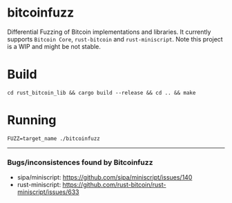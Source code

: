 # bitcoinfuzz

Differential Fuzzing of Bitcoin implementations and libraries.
It currently supports `Bitcoin Core`, `rust-bitcoin` and `rust-miniscript`.
Note this project is a WIP and might be not stable.

# Build

`cd rust_bitcoin_lib && cargo build --release && cd .. && make`

# Running

`FUZZ=target_name ./bitcoinfuzz`


-------------------------------------------
### Bugs/inconsistences found by Bitcoinfuzz

- sipa/miniscript: https://github.com/sipa/miniscript/issues/140
- rust-miniscript: https://github.com/rust-bitcoin/rust-miniscript/issues/633
